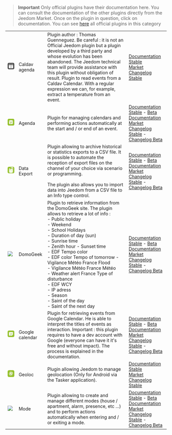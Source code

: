 
>**Important**
>Only official plugins have their documentation here. You can consult the documentation of the other plugins directly from the Jeedom Market. Once on the plugin in question, click on documentation.
>You can see [here](https://market.jeedom.com/index.php?v=d&p=market&type=plugin&categorie=organization) all official plugins in this category


| | | | |
|--- | --- | --- | ---|
|<img src="caldav/caldav_icon.png" class="pluginLogo" width="100" />|Caldav agenda|Plugin author : Thomas Guenneguez. Be careful : it is not an Official Jeedom plugin but a plugin developed by a third party and whose evolution has been abandoned. The Jeedom technical team will provide assistance with this plugin without obligation of result. Plugin to read events from a Caldav Calendar. With a regular expression we can, for example, extract a temperature from an event.|[Documentation Stable](caldav/index.md)<br/>[Market](https://market.jeedom.com/index.php?v=d&p=market_display&id=1149)<br/>[Changelog Stable](caldav/changelog.md)|
|<img src="calendar/calendar_icon.png" class="pluginLogo" width="100" />|Agenda|Plugin for managing calendars and performing actions automatically at the start and / or end of an event.|[Documentation Stable](calendar/index.md) - [Beta Documentation](calendar/beta/index.md)<br/>[Market](https://market.jeedom.com/index.php?v=d&p=market_display&id=57)<br/>[Changelog Stable](calendar/changelog.md) - [Changelog Beta](calendar/beta/changelog.md)|
|<img src="dataexport/dataexport_icon.png" class="pluginLogo" width="100" />|Data Export|Plugin allowing to archive historical or statistics exports to a CSV file. It is possible to automate the reception of export files on the channel of your choice via scenario or programming.<br/><br/>The plugin also allows you to import data into Jeedom from a CSV file to an Info type control.|[Documentation Stable](dataexport/index.md) - [Beta Documentation](dataexport/beta/index.md)<br/>[Market](https://market.jeedom.com/index.php?v=d&p=market_display&id=4057)<br/>[Changelog Stable](dataexport/changelog.md) - [Changelog Beta](dataexport/beta/changelog.md)|
|<img src="domogeek/domogeek_icon.png" class="pluginLogo" width="100" />|DomoGeek|Plugin to retrieve information from the DomoGeek site. The plugin allows to retrieve a lot of info : <br>- Public holiday <br>- Weekend <br>- School Holidays <br>- Duration of day (sun) <br>- Sunrise time <br>- Zenith hour - Sunset time <br>- EDF Tempo color <br>- EDF color Tempo of tomorrow - Vigilance Météo France Flood <br>- Vigilance Météo France Météo <br>- Weather alert France Type of disturbance <br>- EDF WCY <br>- IP adress <br>- Season <br>- Saint of the day <br>- Saint of the next day|[Documentation Stable](domogeek/index.md) - [Beta Documentation](domogeek/beta/index.md)<br/>[Market](https://market.jeedom.com/index.php?v=d&p=market_display&id=250)<br/>[Changelog Stable](domogeek/changelog.md) - [Changelog Beta](domogeek/beta/changelog.md)|
|<img src="gCalendar/gCalendar_icon.png" class="pluginLogo" width="100" />|Google calendar|Plugin for retrieving events from Google Calendar. He is able to interpret the titles of events as interaction. Important : this plugin requires to have a dev account with Google (everyone can have it it's free and without impact). The process is explained in the documentation.|[Documentation Stable](gCalendar/index.md) - [Beta Documentation](gCalendar/beta/index.md)<br/>[Market](https://market.jeedom.com/index.php?v=d&p=market_display&id=3318)<br/>[Changelog Stable](gCalendar/changelog.md) - [Changelog Beta](gCalendar/beta/changelog.md)|
|<img src="geoloc/geoloc_icon.png" class="pluginLogo" width="100" />|Geoloc|Plugin allowing Jeedom to manage geolocation (Only for Android via the Tasker application).|[Documentation Stable](geoloc/index.md)<br/>[Market](https://market.jeedom.com/index.php?v=d&p=market_display&id=12)<br/>[Changelog Stable](geoloc/changelog.md)|
|<img src="mode/mode_icon.png" class="pluginLogo" width="100" />|Mode|Plugin allowing to create and manage different modes (house / apartment, alarm, presence, etc ...) and to perform actions automatically when entering and / or exiting a mode.|[Documentation Stable](mode/index.md) - [Beta Documentation](mode/beta/index.md)<br/>[Market](https://market.jeedom.com/index.php?v=d&p=market_display&id=1929)<br/>[Changelog Stable](mode/changelog.md) - [Changelog Beta](mode/beta/changelog.md)|
